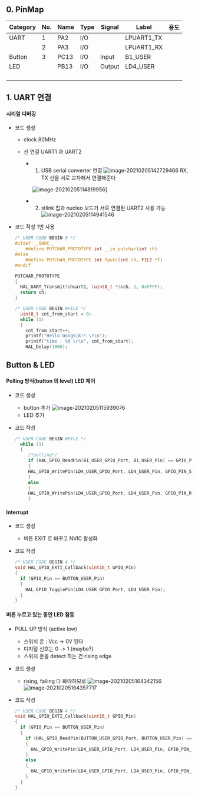 ## 0. PinMap

| Category | No.  | Name | Type | Signal | Label      | 용도 |
| -------- | ---- | ---- | ---- | ------ | ---------- | ---- |
| UART     | 1    | PA2  | I/O  |        | LPUART1_TX |      |
|          | 2    | PA3  | I/O  |        | LPUART1_RX |      |
| Button   | 3    | PC13 | I/O  | Input  | B1_USER    |      |
| LED      |      | PB13 | I/O  | Output | LD4_USER   |      |
|          |      |      |      |        |            |      |
|          |      |      |      |        |            |      |
|          |      |      |      |        |            |      |
|          |      |      |      |        |            |      |





## 1. UART 연결

#### 시리얼 디버깅

- 코드 생성

  - clock 80MHz

  - 선 연결 UART1 과 UART2

    - 1. USB serial converter 연결
         ![image-20210205142729466](C:\Users\JJW_N-771\Desktop\stmpjt\OJT\README.assets\image-20210205142729466.png)
         RX, TX 선을 서로 교차해서 연결해준다

      ![image-20210205114819956](C:\Users\JJW_N-771\Desktop\stmpjt\OJT\README.assets\image-20210205114819956.png)]

    - 2. stlink 칩과 nucleo 보드가 서로 연결된 UART2 사용 가능
         ![image-20210205114941546](C:\Users\JJW_N-771\Desktop\stmpjt\OJT\README.assets\image-20210205114941546.png)

- 코드 작성
  1번 사용

  ```c
  /* USER CODE BEGIN 0 */
  #ifdef __GNUC__
      #define PUTCHAR_PROTOTYPE int __io_putchar(int ch)
  #else
      #define PUTCHAR_PROTOTYPE int fputc(int ch, FILE *f)
  #endif
  
  PUTCHAR_PROTOTYPE
  {
    HAL_UART_Transmit(&huart1, (uint8_t *)&ch, 1, 0xFFFF);
    return ch;
  }
  ```

  ```c
  /* USER CODE BEGIN WHILE */
    uint8_t cnt_from_start = 0;
    while (1)
    {
  	  cnt_from_start++;
  	  printf("Hello DongSik!! \r\n");
  	  printf("time : %d \r\n", cnt_from_start);
  	  HAL_Delay(1000);
  ```



## Button & LED

#### Polling 방식(button 의 level) LED 제어

- 코드 생성
  - button 추가
    ![image-20210205115939076](C:\Users\JJW_N-771\Desktop\stmpjt\OJT\README.assets\image-20210205115939076.png)
  - LED 추가
    

- 코드 작성

  ```c
  /* USER CODE BEGIN WHILE */
    while (1)
    {
       /*polling*/
       if (HAL_GPIO_ReadPin(B1_USER_GPIO_Port, B1_USER_Pin) == GPIO_PIN_SET)
       {
       HAL_GPIO_WritePin(LD4_USER_GPIO_Port, LD4_USER_Pin, GPIO_PIN_SET);
       } 
       else
       {
       HAL_GPIO_WritePin(LD4_USER_GPIO_Port, LD4_USER_Pin, GPIO_PIN_RESET);
       }
  ```

#### Interrupt

- 코드 생성

  - 버튼 EXIT 로 바꾸고 NVIC 활성화

- 코드 작성

  ```c
  /* USER CODE BEGIN 4 */
  void HAL_GPIO_EXTI_Callback(uint16_t GPIO_Pin)
  {
    if (GPIO_Pin == BUTTON_USER_Pin)
    {
      HAL_GPIO_TogglePin(LD4_USER_GPIO_Port, LD4_USER_Pin);
    }
  }
  ```

#### 버튼 누르고 있는 동안 LED 점등

- PULL UP 방식 (active low)

  - 스위치 온 : Vcc -> 0V 된다
  - 디지털 신호는 0 -> 1 (maybe?)
  - 스위치 온을 detect 하는 건 rising edge

- 코드 생성

  - rising, falling 다 봐야하므로
    ![image-20210205164342156](C:\Users\JJW_N-771\Desktop\stmpjt\OJT\image-20210205164342156.png)
    ![image-20210205164357717](C:\Users\JJW_N-771\Desktop\stmpjt\OJT\README.assets\image-20210205164357717.png)

- 코드 작성

  ```c
  /* USER CODE BEGIN 4 */
  void HAL_GPIO_EXTI_Callback(uint16_t GPIO_Pin)
  {
    if (GPIO_Pin == BUTTON_USER_Pin)
    {
      if (HAL_GPIO_ReadPin(BUTTON_USER_GPIO_Port, BUTTON_USER_Pin) == GPIO_PIN_SET)
      {
        HAL_GPIO_WritePin(LD4_USER_GPIO_Port, LD4_USER_Pin, GPIO_PIN_SET);
      }
      else
      {
        HAL_GPIO_WritePin(LD4_USER_GPIO_Port, LD4_USER_Pin, GPIO_PIN_RESET);
      }
    }
  }
  ```

  

